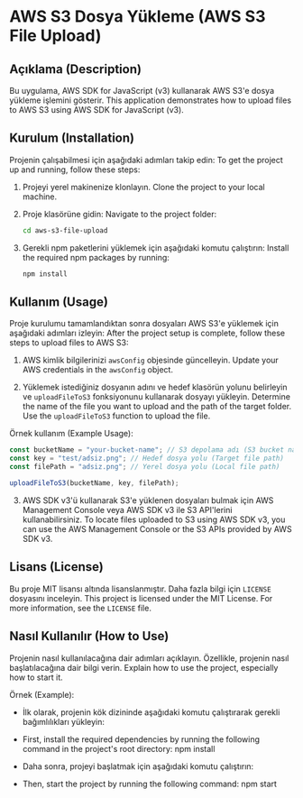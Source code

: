 # AWS S3 Dosya Yükleme (AWS S3 File Upload)

## Açıklama (Description)

Bu uygulama, AWS SDK for JavaScript (v3) kullanarak AWS S3'e dosya yükleme işlemini gösterir.
This application demonstrates how to upload files to AWS S3 using AWS SDK for JavaScript (v3).

## Kurulum (Installation)

Projenin çalışabilmesi için aşağıdaki adımları takip edin:
To get the project up and running, follow these steps:

1. Projeyi yerel makinenize klonlayın.
   Clone the project to your local machine.
2. Proje klasörüne gidin:
   Navigate to the project folder:

   ```sh
   cd aws-s3-file-upload
   ```

3. Gerekli npm paketlerini yüklemek için aşağıdaki komutu çalıştırın:
   Install the required npm packages by running:
   ```sh
   npm install
   ```

## Kullanım (Usage)

Proje kurulumu tamamlandıktan sonra dosyaları AWS S3'e yüklemek için aşağıdaki adımları izleyin:
After the project setup is complete, follow these steps to upload files to AWS S3:

1. AWS kimlik bilgilerinizi `awsConfig` objesinde güncelleyin.
   Update your AWS credentials in the `awsConfig` object.

2. Yüklemek istediğiniz dosyanın adını ve hedef klasörün yolunu belirleyin ve `uploadFileToS3` fonksiyonunu kullanarak dosyayı yükleyin.
   Determine the name of the file you want to upload and the path of the target folder. Use the `uploadFileToS3` function to upload the file.

Örnek kullanım (Example Usage):

```javascript
const bucketName = "your-bucket-name"; // S3 depolama adı (S3 bucket name)
const key = "test/adsiz.png"; // Hedef dosya yolu (Target file path)
const filePath = "adsiz.png"; // Yerel dosya yolu (Local file path)

uploadFileToS3(bucketName, key, filePath);
```

3. AWS SDK v3'ü kullanarak S3'e yüklenen dosyaları bulmak için AWS Management Console veya AWS SDK v3 ile S3 API'lerini kullanabilirsiniz.
   To locate files uploaded to S3 using AWS SDK v3, you can use the AWS Management Console or the S3 APIs provided by AWS SDK v3.

## Lisans (License)

Bu proje MIT lisansı altında lisanslanmıştır. Daha fazla bilgi için `LICENSE` dosyasını inceleyin.
This project is licensed under the MIT License. For more information, see the `LICENSE` file.

## Nasıl Kullanılır (How to Use)

Projenin nasıl kullanılacağına dair adımları açıklayın. Özellikle, projenin nasıl başlatılacağına dair bilgi verin.
Explain how to use the project, especially how to start it.

Örnek (Example):

- İlk olarak, projenin kök dizininde aşağıdaki komutu çalıştırarak gerekli bağımlılıkları yükleyin:

- First, install the required dependencies by running the following command in the project's root directory:
    npm install

- Daha sonra, projeyi başlatmak için aşağıdaki komutu çalıştırın:
- Then, start the project by running the following command:
    npm start
